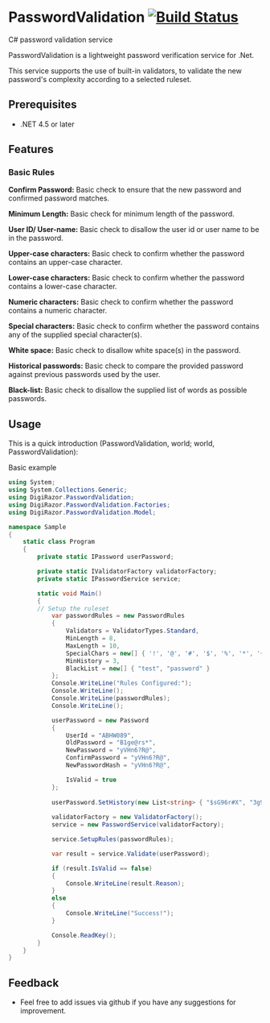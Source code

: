 # PasswordValidation [![Build Status](https://ci.appveyor.com/api/projects/status/github/DigiRazor/passwordvalidation?svg=true)](https://ci.appveyor.com/project/DigiRazor/passwordvalidation)
C# password validation service

PasswordValidation is a lightweight password verification service for .Net.

This service supports the use of built-in validators, to validate the new password's complexity according to a selected ruleset.
## Prerequisites

* .NET 4.5 or later

## Features

### Basic Rules

**Confirm Password:** Basic check to ensure that the new password and confirmed password matches.

**Minimum Length:** Basic check for minimum length of the password.

**User ID/ User-name:** Basic check to disallow the user id or user name to be in the password.

**Upper-case characters:** Basic check to confirm whether the password contains an upper-case character.

**Lower-case characters:** Basic check to confirm whether the password contains a lower-case character.

**Numeric characters:** Basic check to confirm whether the password contains a numeric character.

**Special characters:** Basic check to confirm whether the password contains any of the supplied special character(s).

**White space:** Basic check to disallow white space(s) in the password.

**Historical passwords:** Basic check to compare the provided password against previous passwords used by the user.

**Black-list:** Basic check to disallow the supplied list of words as possible passwords.

## Usage

This is a quick introduction (PasswordValidation, world; world, PasswordValidation):

Basic example
```cs
using System;
using System.Collections.Generic;
using DigiRazor.PasswordValidation;
using DigiRazor.PasswordValidation.Factories;
using DigiRazor.PasswordValidation.Model;

namespace Sample
{
    static class Program
    {
        private static IPassword userPassword;

        private static IValidatorFactory validatorFactory;
        private static IPasswordService service;

        static void Main()
        {
	    // Setup the ruleset
            var passwordRules = new PasswordRules
            {
                Validators = ValidatorTypes.Standard,
                MinLength = 8,
                MaxLength = 10,
                SpecialChars = new[] { '!', '@', '#', '$', '%', '*', '+', '/' },
                MinHistory = 3,
                BlackList = new[] { "test", "password" }
            };
            Console.WriteLine("Rules Configured:");
            Console.WriteLine();
            Console.WriteLine(passwordRules);
            Console.WriteLine();

            userPassword = new Password
            {
                UserId = "ABHW089",
                OldPassword = "B1ge@rs*",
                NewPassword = "yVHn6?R@",
                ConfirmPassword = "yVHn6?R@",
                NewPasswordHash = "yVHn6?R@",

                IsValid = true
            };
			
			userPassword.SetHistory(new List<string> { "$sG96r#X", "3g9m&9W7" });
			
            validatorFactory = new ValidatorFactory();
            service = new PasswordService(validatorFactory);

            service.SetupRules(passwordRules);

            var result = service.Validate(userPassword);

            if (result.IsValid == false)
            {
                Console.WriteLine(result.Reason);
            }
            else
            {
                Console.WriteLine("Success!");
            }

            Console.ReadKey();
        }
    }
}

```

## Feedback

* Feel free to add issues via github if you have any suggestions for improvement.